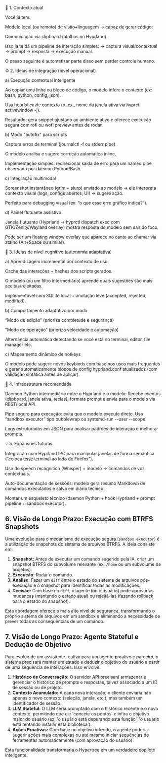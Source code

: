 🧩 1. Contexto atual

Você já tem:

Modelo local (ou remoto) de visão+linguagem → capaz de gerar código;

Comunicação via clipboard (atalhos no Hyprland).

Isso já te dá um pipeline de interação simples:
→ captura visual/contextual → prompt → resposta → execução manual.

O passo seguinte é automatizar parte disso sem perder controle humano.

⚙️ 2. Ideias de integração (nível operacional)

a) Execução contextual inteligente

Ao copiar uma linha ou bloco de código, o modelo infere o contexto (ex: bash, python, config, json).

Usa heurística de contexto (p. ex., nome da janela ativa via hyprctl activewindow -j).

Resultado: gera snippet ajustado ao ambiente ativo e oferece execução segura com rofi ou wofi preview antes de rodar.

b) Modo "autofix" para scripts

Captura erros de terminal (journalctl -f ou stderr pipe).

O modelo analisa e sugere correção automática inline.

Implementação simples: redirecionar saída de erro para um named pipe observado por daemon Python/Bash.

c) Integração multimodal

Screenshot instantâneo (grim + slurp) enviado ao modelo → ele interpreta contexto visual (logs, configs abertos, UI) → sugere ação.

Perfeito para debugging visual (ex: “o que esse erro gráfico indica?”).

d) Painel flutuante assistivo

Janela flutuante (Hyprland → hyprctl dispatch exec com GTK/Zenity/Wayland overlay) mostra resposta do modelo sem sair do foco.

Pode ser um floating window overlay que aparece no canto ao chamar via atalho (Alt+Space ou similar).

🧠 3. Ideias de nível cognitivo (autonomia adaptativa)

a) Aprendizagem incremental por contexto de uso

Cache das interações + hashes dos scripts gerados.

O modelo (ou um filtro intermediário) aprende quais sugestões são mais aceitas/rejeitadas.

Implementável com SQLite local + anotação leve (accepted, rejected, modified).

b) Comportamento adaptativo por modo

“Modo de edição” (prioriza completude e segurança)

“Modo de operação” (prioriza velocidade e automação)

Alternância automática detectando se você está no terminal, editor, file manager etc.

c) Mapeamento dinâmico de hotkeys

O modelo pode sugerir novos keybinds com base nos usos mais frequentes e gerar automaticamente blocos de config hyprland.conf atualizados (com validação sintática antes de aplicar).

🧰 4. Infraestrutura recomendada

Daemon Python intermediário entre o Hyprland e o modelo:
Recebe eventos (clipboard, janela ativa, teclas), formata prompt e envia para o modelo via REST/local API.

Pipe seguro para execução: evita que o modelo execute direto.
Usa “sandbox executor” tipo bubblewrap ou systemd-run --user --scope.

Logs estruturados em JSON para analisar padrões de interação e melhorar prompts.

💡 5. Expansões futuras

Integração com Hyprland IPC para manipular janelas de forma semântica (“coloca esse terminal ao lado do Firefox”).

Uso de speech recognition (Whisper) + modelo → comandos de voz contextuais.

Auto-documentação de sessões: modelo gera resumo Markdown de comandos executados e salva em diário técnico.

Montar um esqueleto técnico (daemon Python + hook Hyprland + prompt pipeline + sandbox executor).


## 6. Visão de Longo Prazo: Execução com BTRFS Snapshots

Uma evolução para o mecanismo de execução segura (`sandbox executor`) é a utilização de snapshots do sistema de arquivos BTRFS. A ideia consiste em:

1.  **Snapshot:** Antes de executar um comando sugerido pela IA, criar um snapshot BTRFS do subvolume relevante (ex: `/home` ou um subvolume de projetos).
2.  **Execução:** Rodar o comando.
3.  **Análise:** Fazer um `diff` entre o estado do sistema de arquivos pós-execução e o snapshot para identificar todas as modificações.
4.  **Decisão:** Com base no `diff`, o agente (ou o usuário) pode aprovar as mudanças (mantendo o estado atual) ou rejeitá-las (fazendo rollback para o estado do snapshot).

Esta abordagem oferece o mais alto nível de segurança, transformando o próprio sistema de arquivos em um sandbox e eliminando a necessidade de prever todas as consequências de um comando.


## 7. Visão de Longo Prazo: Agente Stateful e Dedução de Objetivo

Para evoluir de um assistente reativo para um agente proativo e parceiro, o sistema precisará manter um estado e deduzir o objetivo do usuário a partir de uma sequência de interações. Isso envolve:

1.  **Histórico de Conversação:** O servidor API precisará armazenar e gerenciar o histórico de prompts e respostas, talvez associado a um ID de sessão ou de projeto.
2.  **Contexto Acumulado:** A cada nova interação, o cliente enviaria não apenas o novo contexto (seleção, janela, etc.), mas também um identificador de sessão.
3.  **LLM Stateful:** O LLM seria promptado com o histórico recente e o novo contexto, permitindo que ele 'conecte os pontos' e infira o objetivo maior do usuário (ex: 'o usuário está depurando esta função', 'o usuário está tentando instalar esta biblioteca').
4.  **Ações Proativas:** Com base no objetivo inferido, o agente poderia sugerir ações mais complexas ou até mesmo iniciar sequências de ferramentas automaticamente (com aprovação do usuário).

Esta funcionalidade transformaria o Hypertree em um verdadeiro copiloto inteligente.


